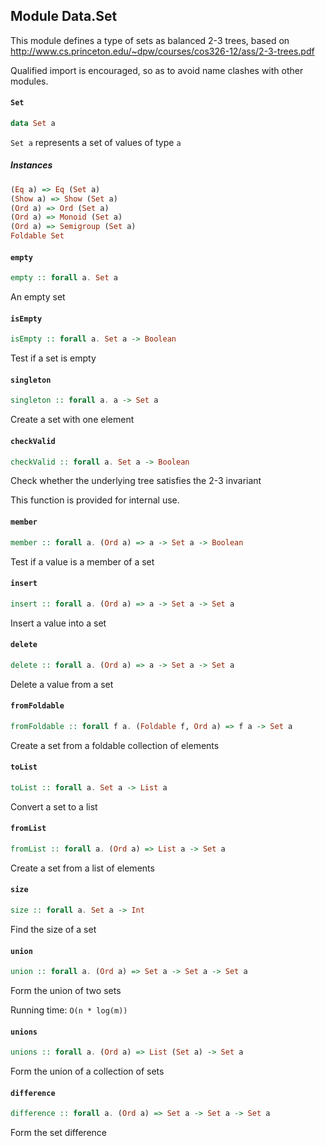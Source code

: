 ## Module Data.Set

This module defines a type of sets as balanced 2-3 trees, based on
<http://www.cs.princeton.edu/~dpw/courses/cos326-12/ass/2-3-trees.pdf>

Qualified import is encouraged, so as to avoid name clashes with other modules.

#### `Set`

``` purescript
data Set a
```

`Set a` represents a set of values of type `a`

##### Instances
``` purescript
(Eq a) => Eq (Set a)
(Show a) => Show (Set a)
(Ord a) => Ord (Set a)
(Ord a) => Monoid (Set a)
(Ord a) => Semigroup (Set a)
Foldable Set
```

#### `empty`

``` purescript
empty :: forall a. Set a
```

An empty set

#### `isEmpty`

``` purescript
isEmpty :: forall a. Set a -> Boolean
```

Test if a set is empty

#### `singleton`

``` purescript
singleton :: forall a. a -> Set a
```

Create a set with one element

#### `checkValid`

``` purescript
checkValid :: forall a. Set a -> Boolean
```

Check whether the underlying tree satisfies the 2-3 invariant

This function is provided for internal use.

#### `member`

``` purescript
member :: forall a. (Ord a) => a -> Set a -> Boolean
```

Test if a value is a member of a set

#### `insert`

``` purescript
insert :: forall a. (Ord a) => a -> Set a -> Set a
```

Insert a value into a set

#### `delete`

``` purescript
delete :: forall a. (Ord a) => a -> Set a -> Set a
```

Delete a value from a set

#### `fromFoldable`

``` purescript
fromFoldable :: forall f a. (Foldable f, Ord a) => f a -> Set a
```

Create a set from a foldable collection of elements

#### `toList`

``` purescript
toList :: forall a. Set a -> List a
```

Convert a set to a list

#### `fromList`

``` purescript
fromList :: forall a. (Ord a) => List a -> Set a
```

Create a set from a list of elements

#### `size`

``` purescript
size :: forall a. Set a -> Int
```

Find the size of a set

#### `union`

``` purescript
union :: forall a. (Ord a) => Set a -> Set a -> Set a
```

Form the union of two sets

Running time: `O(n * log(m))`

#### `unions`

``` purescript
unions :: forall a. (Ord a) => List (Set a) -> Set a
```

Form the union of a collection of sets

#### `difference`

``` purescript
difference :: forall a. (Ord a) => Set a -> Set a -> Set a
```

Form the set difference


